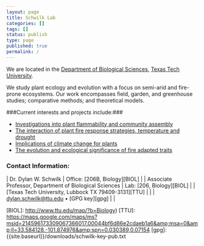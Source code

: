 ```yaml
---
layout: page
title: Schwilk Lab
categories: []
tags: []
status: publish
type: page
published: true
permalink: /
---
```

We are located in the [Department of Biological Sciences](http://www.biol.ttu.edu), [Texas Tech University](http://www.ttu.edu).

We study plant ecology and evolution with a focus on semi-arid and fire-prone ecosystems. Our work encompasses field, garden, and greenhouse studies; comparative methods; and theoretical models.

###Current interests and projects include:###

 - [Investigations into plant flammability and community assembly]({{site.baseurl}}/research/projects/#flam)
 - [The interaction of plant fire response strategies, temperature and drought]({{site.baseurl}}/research/projects/#veg-shifts)
 - [Implications of climate change for plants]({{site.baseurl}}/research/projects/#veg-shifts)
 - [The evolution and ecological significance of fire adapted traits]({{site.baseurl}}/research/projects/#evol)


### Contact Information: ###

| Dr. Dylan W. Schwilk                                    | Office: [206B, Biology][BIOL] |
| Associate Professor, Department of Biological Sciences  | Lab: [206, Biology][BIOL]     |
| [Texas Tech University, Lubbock TX 79409-3131][TTU]     |                               |
| dylan.schwilk@ttu.edu  • [GPG key][gpg]                 |                               |



[BIOL]: http://www.ttu.edu/map/?b=Biology)
[TTU]: https://maps.google.com/maps/ms?msid=214596173309067366017.00044bf6d86e2cdaeb1a6&amp;msa=0&amp;ll=33.584128,-101.874976&amp;spn=0.030389,0.07154
[gpg]: {{site.baseurl}}/downloads/schwilk-key-pub.txt
